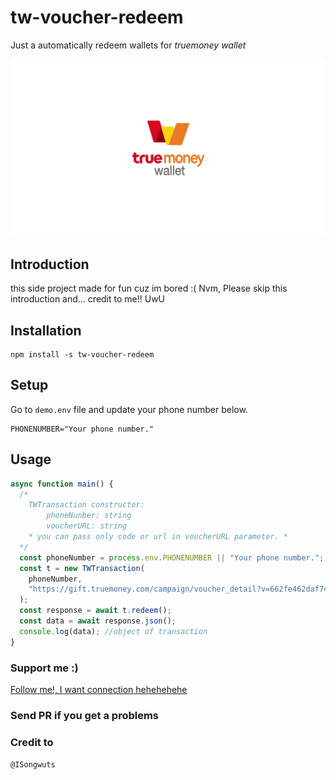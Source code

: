 # tw-voucher-redeem

Just a automatically redeem wallets for <i>truemoney wallet</i>

<p align="center">
  <img src="/public/maxresdefault.jpg"/>
</p>

## Introduction

this side project made for fun cuz im bored :(
Nvm, Please skip this introduction and...
credit to me!! UwU

## Installation

```
npm install -s tw-voucher-redeem
```

## Setup
Go to `demo.env` file and update your phone number below.

```env
PHONENUMBER="Your phone number."
```

## Usage

```typescript
async function main() {
  /*
    TWTransaction constructor: 
        phoneNunber: string
        voucherURL: string
    * you can pass only code or url in voucherURL parameter. *
  */
  const phoneNumber = process.env.PHONENUMBER || "Your phone number.";
  const t = new TWTransaction(
    phoneNumber,
    "https://gift.truemoney.com/campaign/voucher_detail?v=662fe462daf74b14b001fd65ad006161643"
  );
  const response = await t.redeem();
  const data = await response.json();
  console.log(data); //object of transaction
}
```

### Support me :)
[Follow me!, I want connection hehehehehe]('https://github.com/ISongwuts')

### Send PR if you get a problems

### Credit to
`@ISongwuts`
